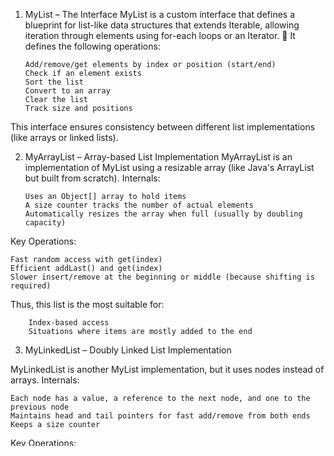 1) MyList<T> – The Interface
MyList<T> is a custom interface that defines a blueprint for list-like data structures that extends Iterable<T>, allowing iteration through elements using for-each loops or an Iterator.
🔧 It defines the following operations:
   
       Add/remove/get elements by index or position (start/end)
       Check if an element exists
       Sort the list
       Convert to an array
       Clear the list
       Track size and positions

This interface ensures consistency between different list implementations (like arrays or linked lists).

2) MyArrayList<T> – Array-based List Implementation
MyArrayList<T> is an implementation of MyList<T> using a resizable array (like Java's ArrayList but built from scratch).
Internals:

       Uses an Object[] array to hold items
       A size counter tracks the number of actual elements
       Automatically resizes the array when full (usually by doubling capacity)
   

 Key Operations:

    Fast random access with get(index)
    Efficient addLast() and get(index)
    Slower insert/remove at the beginning or middle (because shifting is required)

Thus, this list is the most suitable for:
        
        Index-based access
        Situations where items are mostly added to the end


3)  MyLinkedList<T> – Doubly Linked List Implementation

MyLinkedList<T> is another MyList<T> implementation, but it uses nodes instead of arrays.
  Internals:

    Each node has a value, a reference to the next node, and one to the previous node
    Maintains head and tail pointers for fast add/remove from both ends
    Keeps a size counter

  Key Operations:

    Efficient addFirst(), addLast(), removeFirst(), removeLast()
    Slower get(index) (requires traversal)
    Does not need to resize like an array

  ✅ The most suitable list for:

    Frequent insertions/removals at either end
    Queue and stack backing structure
    Avoiding resizing cost

4) MyStack<T> – LIFO (Last-In, First-Out) Structure

MyStack<T> is a custom stack implementation based on a MyArrayList<T> or MyLinkedList<T> (depending on your choice). It follows the Last-In and First-Out principle — the most recently added item is the first one to be removed.
  Core operations:

    push(T item) → adds item to the top
    pop() → removes and returns the top item
    peek() → returns the top item without removing it
    isEmpty() and size() → utility methods
    
Internal behavior:

    Implemented using addLast() and removeLast() from the backing list
    Can be built on either MyArrayList or MyLinkedList
    Efficient when using MyLinkedList, since no shifting is required

Real-life analogy:
    
    Like a stack of plates — you take the top one first.

5) MyQueue<T> – FIFO (First-In, First-Out) Structure

MyQueue<T> is a custom queue implementation using MyLinkedList<T> as the underlying data structure. It works on a First-In, First-Out basis — the first item added is the first one out.
Core operations:

    enqueue(T item) → adds item to the end
    dequeue() → removes and returns the front item
    peek() → returns the front item with deleting it
    isEmpty() and size() → utility methods

 Internal behavior:

    Efficient with MyLinkedList, using addLast() for enqueue and removeFirst() for dequeue
    Keeps insertion and removal at O(1) time complexity
 
 Real-life analogy:

    Like a line at a checkout — first person in is served first.

6) MyMinHeap<T> – Binary Min-Heap
 What it is:
MyMinHeap<T> is a priority queue-style data structure that always keeps the smallest element at the root (top). It’s implemented using a binary heap stored in a dynamic array (MyArrayList<T>).
Core operations:

        insert(T item) → adds a new item and rebalances the heap using heapify up
        extractMin() → removes and returns the smallest item, then rebalances using heapify down
        peek() → gets the smallest item without removing it
        isEmpty(), size(), clear() → utility methods

Internal behavior:

    Maintains heap property: every parent is smaller than its children
    Stored in an array, where:
    Parent index = (i - 1) / 2
    Left child = 2*i + 1, Right child = 2*i + 2
    Insertions and deletions are O(log n)

Real-life analogy:

    Like a to-do list sorted by urgency — the most important (lowest value) task is always on top.
